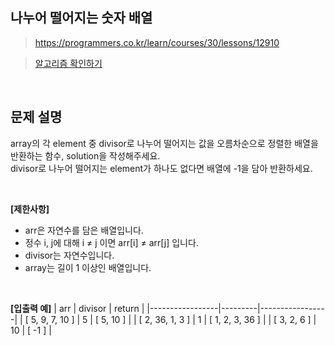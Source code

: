 ## 나누어 떨어지는 숫자 배열
> https://programmers.co.kr/learn/courses/30/lessons/12910

> [알고리즘 확인하기](https://github.com/whistleJs/Javascript_algorithm/blob/master/Level1/%EB%82%98%EB%88%84%EC%96%B4%20%EB%96%A8%EC%96%B4%EC%A7%80%EB%8A%94%20%EC%88%AB%EC%9E%90%20%EB%B0%B0%EC%97%B4/index.js)

<br>

## 문제 설명

array의 각 element 중 divisor로 나누어 떨어지는 값을 오름차순으로 정렬한 배열을 반환하는 함수, solution을 작성해주세요.  
divisor로 나누어 떨어지는 element가 하나도 없다면 배열에 -1을 담아 반환하세요.

<br>

**[제한사항]**
* arr은 자연수를 담은 배열입니다.
* 정수 i, j에 대해 i ≠ j 이면 arr[i] ≠ arr[j] 입니다.
* divisor는 자연수입니다.
* array는 길이 1 이상인 배열입니다.

<br>

**[입출력 예]**
| arr             | divisor | return          |
|-----------------|---------|-----------------|
| [ 5, 9, 7, 10 ] | 5       | [ 5, 10 ]       |
| [ 2, 36, 1, 3 ] | 1       | [ 1, 2, 3, 36 ] |
| [ 3, 2, 6 ]     | 10      | [ -1 ]          |
